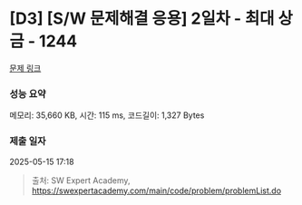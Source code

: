 # [D3] [S/W 문제해결 응용] 2일차 - 최대 상금 - 1244 

[문제 링크](https://swexpertacademy.com/main/code/problem/problemDetail.do?contestProbId=AV15Khn6AN0CFAYD) 

### 성능 요약

메모리: 35,660 KB, 시간: 115 ms, 코드길이: 1,327 Bytes

### 제출 일자

2025-05-15 17:18



> 출처: SW Expert Academy, https://swexpertacademy.com/main/code/problem/problemList.do